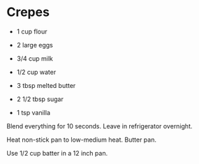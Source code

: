 # Crepes

* 1 cup flour
* 2 large eggs
* 3/4 cup milk
* 1/2 cup water

* 3 tbsp melted butter
* 2 1/2 tbsp sugar
* 1 tsp vanilla

Blend everything for 10 seconds.  Leave in refrigerator overnight.

Heat non-stick pan to low-medium heat.  Butter pan.

Use 1/2 cup batter in a 12 inch pan.
